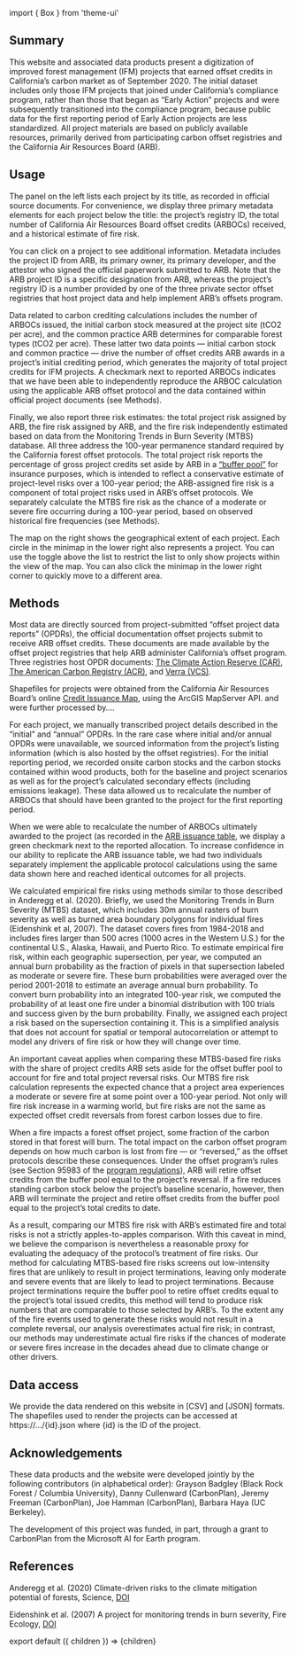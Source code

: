import { Box } from 'theme-ui'

## Summary

This website and associated data products present a digitization of improved forest management (IFM) projects that earned offset credits in California’s carbon market as of September 2020. The initial dataset includes only those IFM projects that joined under California’s compliance program, rather than those that began as “Early Action” projects and were subsequently transitioned into the compliance program, because public data for the first reporting period of Early Action projects are less standardized. All project materials are based on publicly available resources, primarily derived from participating carbon offset registries and the California Air Resources Board (ARB).

## Usage

The panel on the left lists each project by its title, as recorded in official source documents. For convenience, we display three primary metadata elements for each project below the title: the project’s registry ID, the total number of California Air Resources Board offset credits (ARBOCs) received, and a historical estimate of fire risk. 

You can click on a project to see additional information. Metadata includes the project ID from ARB, its primary owner, its primary developer, and the attestor who signed the official paperwork submitted to ARB. Note that the ARB project ID is a specific designation from ARB, whereas the project’s registry ID is a number provided by one of the three private sector offset registries that host project data and help implement ARB’s offsets program. 

Data related to carbon crediting calculations includes the number of ARBOCs issued, the initial carbon stock measured at the project site (tCO2 per acre), and the common practice ARB determines for comparable forest types (tCO2 per acre). These latter two data points — initial carbon stock and common practice — drive the number of offset credits ARB awards in a project’s initial crediting period, which generates the majority of total project credits for IFM projects. A checkmark next to reported ARBOCs indicates that we have been able to independently reproduce the ARBOC calculation using the applicable ARB offset protocol and the data contained within official project documents (see Methods). 

Finally, we also report three risk estimates: the total project risk assigned by ARB, the fire risk assigned by ARB, and the fire risk independently estimated based on data from the Monitoring Trends in Burn Severity (MTBS) database. All three address the 100-year permanence standard required by the California forest offset protocols. The total project risk reports the percentage of gross project credits set aside by ARB in a [“buffer pool”](https://carbonplan.org/research/offset-project-fire) for insurance purposes, which is intended to reflect a conservative estimate of project-level risks over a 100-year period; the ARB-assigned fire risk is a component of total project risks used in ARB’s offset protocols. We separately calculate the MTBS fire risk as the chance of a moderate or severe fire occurring during a 100-year period, based on observed historical fire frequencies (see Methods). 

The map on the right shows the geographical extent of each project. Each circle in the minimap in the lower right also represents a project. You can use the toggle above the list to restrict the list to only show projects within the view of the map. You can also click the minimap in the lower right corner to quickly move to a different area. 

## Methods

Most data are directly sourced from project-submitted “offset project data reports” (OPDRs), the official documentation offset projects submit to receive ARB offset credits. These documents are made available by the offset project registries that help ARB administer California’s offset program. Three registries host OPDR documents: [The Climate Action Reserve (CAR)](https://thereserve2.apx.com/myModule/rpt/myrpt.asp?r=111), [The American Carbon Registry (ACR)](https://acr2.apx.com/myModule/rpt/myrpt.asp?r=111), and [Verra (VCS)](https://registry.verra.org/app/search/CA_OPR).

Shapefiles for projects were obtained from the California Air Resources Board’s online [Credit Issuance Map](https://webmaps.arb.ca.gov/ARBOCIssuanceMap/), using the ArcGIS MapServer API.  and were further processed by….

For each project, we manually transcribed project details described in the “initial” and “annual” OPDRs. In the rare case where initial and/or annual OPDRs were unavailable, we sourced information from the project’s listing information (which is also hosted by the offset registries). For the initial reporting period, we recorded onsite carbon stocks and the carbon stocks contained within wood products, both for the baseline and project scenarios as well as for the project’s calculated secondary effects (including emissions leakage). These data allowed us to recalculate the number of ARBOCs that should have been granted to the project for the first reporting period. 

When we were able to recalculate the number of ARBOCs ultimately awarded to the project (as recorded in the [ARB issuance table](https://ww2.arb.ca.gov/our-work/programs/compliance-offset-program/arb-offset-credit-issuance), we display a green checkmark next to the reported allocation. To increase confidence in our ability to replicate the ARB issuance table, we had two individuals separately implement the applicable protocol calculations using the same data shown here and reached identical outcomes for all projects. 

We calculated empirical fire risks using methods similar to those described in Anderegg et al. (2020). Briefly, we used the Monitoring Trends in Burn Severity (MTBS) dataset, which includes 30m annual rasters of burn severity as well as burned area boundary polygons for individual fires (Eidenshink et al, 2007). The dataset covers fires from 1984-2018 and includes fires larger than 500 acres (1000 acres in the Western U.S.) for the continental U.S., Alaska, Hawaii, and Puerto Rico. To estimate empirical fire risk, within each geographic supersection, per year, we computed an annual burn probability as the fraction of pixels in that supersection labeled as moderate or severe fire. These burn probabilities were averaged over the period 2001-2018 to estimate an average annual burn probability. To convert burn probability into an integrated 100-year risk, we computed the probability of at least one fire under a binomial distribution with 100 trials and success given by the burn probability. Finally, we assigned each project a risk based on the supersection containing it. This is a simplified analysis that does not account for spatial or temporal autocorrelation or attempt to model any drivers of fire risk or how they will change over time. 

An important caveat applies when comparing these MTBS-based fire risks with the share of project credits ARB sets aside for the offset buffer pool to account for fire and total project reversal risks. Our MTBS fire risk calculation represents the expected chance that a project area experiences a moderate or severe fire at some point over a 100-year period. Not only will fire risk increase in a warming world, but fire risks are not the same as expected offset credit reversals from forest carbon losses due to fire. 

When a fire impacts a forest offset project, some fraction of the carbon stored in that forest will burn. The total impact on the carbon offset program depends on how much carbon is lost from fire — or “reversed,” as the offset protocols describe these consequences. Under the offset program’s rules (see Section 95983 of the [program regulations](https://ww2.arb.ca.gov/sites/default/files/classic//cc/capandtrade/ct_reg_unofficial.pdf)), ARB will retire offset credits from the buffer pool equal to the project’s reversal. If a fire reduces standing carbon stock below the project’s baseline scenario, however, then ARB will terminate the project and retire offset credits from the buffer pool equal to the project’s total credits to date. 

As a result, comparing our MTBS fire risk with ARB’s estimated fire and total risks is not a strictly apples-to-apples comparison. With this caveat in mind, we believe the comparison is nevertheless a reasonable proxy for evaluating the adequacy of the protocol’s treatment of fire risks. Our method for calculating MTBS-based fire risks screens out low-intensity fires that are unlikely to result in project terminations, leaving only moderate and severe events that are likely to lead to project terminations. Because project terminations require the buffer pool to retire offset credits equal to the project’s total issued credits, this method will tend to produce risk numbers that are comparable to those selected by ARB’s. To the extent any of the fire events used to generate these risks would not result in a complete reversal, our analysis overestimates actual fire risk; in contrast, our methods may underestimate actual fire risks if the chances of moderate or severe fires increase in the decades ahead due to climate change or other drivers.

## Data access

We provide the data rendered on this website in [CSV] and [JSON] formats. The shapefiles used to render the projects can be accessed at https://.../{id}.json where {id} is the ID of the project.

## Acknowledgements

These data products and the website were developed jointly by the following contributors (in alphabetical order): Grayson Badgley (Black Rock Forest / Columbia University), Danny Cullenward (CarbonPlan), Jeremy Freeman (CarbonPlan), Joe Hamman (CarbonPlan), Barbara Haya (UC Berkeley).

The development of this project was funded, in part, through a grant to CarbonPlan from the Microsoft AI for Earth program.

## References

Anderegg et al. (2020) Climate-driven risks to the climate mitigation potential of forests, Science, [DOI](https://doi.org/10.1126/science.aaz7005)

Eidenshink et al. (2007) A project for monitoring trends in burn severity, Fire Ecology, [DOI](https://doi.org/10.4996/fireecology.0301003)

export default ({ children }) => <Box>{children}</Box>
